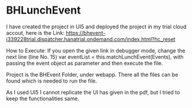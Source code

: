 # BHLunchEvent
I have created the project in UI5 and deployed the project in my trial cloud accout, here is the Link: https://bhevent-i339228trial.dispatcher.hanatrial.ondemand.com/index.html?hc_reset 

How to Execute:
If you open the given link in debugger mode, change the next line (line No. 15) 
var eventList = this.matchLunchEvent(Events), with passing the event object as parameter and then execute the file.


Project is the BHEvent Folder, under webapp. There all the files can be found which is needed to run the file.

As I used UI5 I cannot replicate the UI has given in the pdf, but I tried to keep the functionalities same. 
